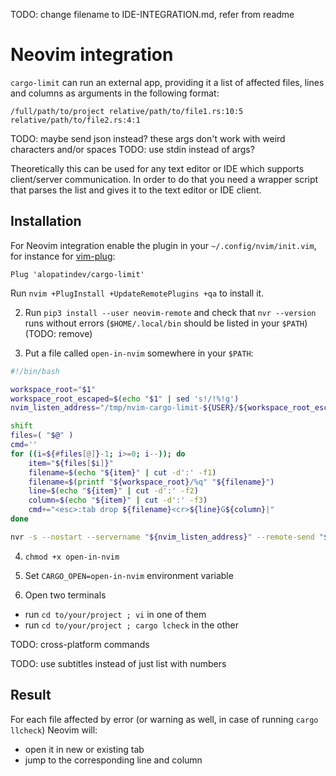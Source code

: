 TODO: change filename to IDE-INTEGRATION.md, refer from readme

# Neovim integration
`cargo-limit` can run an external app, providing it a list of affected files, lines and columns as arguments in the following format:

```
/full/path/to/project relative/path/to/file1.rs:10:5 relative/path/to/file2.rs:4:1
```

TODO: maybe send json instead? these args don't work with weird characters and/or spaces
TODO: use stdin instead of args?

Theoretically this can be used for any text editor or IDE which supports client/server communication. In order to do that you need a wrapper script that parses the list and gives it to the text editor or IDE client.

## Installation
For Neovim integration enable the plugin in your `~/.config/nvim/init.vim`, for instance for [vim-plug](https://github.com/junegunn/vim-plug#neovim):
```viml
Plug 'alopatindev/cargo-limit'
```

Run `nvim +PlugInstall +UpdateRemotePlugins +qa` to install it.

2. Run `pip3 install --user neovim-remote` and check that `nvr --version` runs without errors (`$HOME/.local/bin` should be listed in your `$PATH`) (TODO: remove)

3. Put a file called `open-in-nvim` somewhere in your `$PATH`:
```bash
#!/bin/bash

workspace_root="$1"
workspace_root_escaped=$(echo "$1" | sed 's!/!%!g')
nvim_listen_address="/tmp/nvim-cargo-limit-${USER}/${workspace_root_escaped}"

shift
files=( "$@" )
cmd=''
for ((i=${#files[@]}-1; i>=0; i--)); do
    item="${files[$i]}"
    filename=$(echo "${item}" | cut -d':' -f1)
    filename=$(printf "${workspace_root}/%q" "${filename}")
    line=$(echo "${item}" | cut -d':' -f2)
    column=$(echo "${item}" | cut -d':' -f3)
    cmd+="<esc>:tab drop ${filename}<cr>${line}G${column}|"
done

nvr -s --nostart --servername "${nvim_listen_address}" --remote-send "${cmd}"
```

4. `chmod +x open-in-nvim`

5. Set `CARGO_OPEN=open-in-nvim` environment variable

6. Open two terminals
- run `cd to/your/project ; vi` in one of them
- run `cd to/your/project ; cargo lcheck` in the other

TODO: cross-platform commands

TODO: use subtitles instead of just list with numbers

## Result
For each file affected by error (or warning as well, in case of running `cargo llcheck`) Neovim will:
- open it in new or existing tab
- jump to the corresponding line and column
